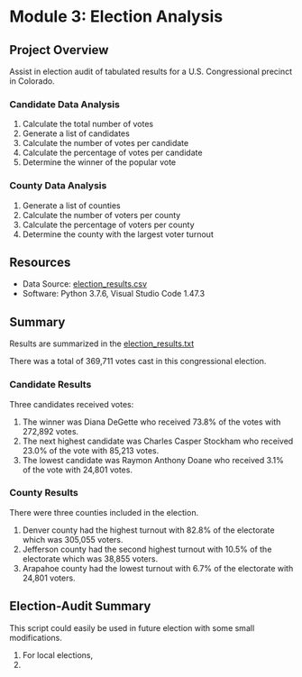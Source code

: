 # Module 3: Election Analysis

## Project Overview
Assist in election audit of tabulated results for a U.S. Congressional precinct in Colorado. 

### Candidate Data Analysis
1. Calculate the total number of votes
2. Generate a list of candidates
3. Calculate the number of votes per candidate
4. Calculate the percentage of votes per candidate
5. Determine the winner of the popular vote

### County Data Analysis
1. Generate a list of counties
2. Calculate the number of voters per county
3. Calculate the percentage of voters per county
4. Determine the county with the largest voter turnout

## Resources
- Data Source: [election_results.csv](./Resources/election_results.csv)
- Software: Python 3.7.6, Visual Studio Code 1.47.3

## Summary
Results are summarized in the [election_results.txt](./Analysis/election_results.txt)  
  
There was a total of 369,711 votes cast in this congressional election.
### Candidate Results 
Three candidates received votes:
 1. The winner was Diana DeGette who received 73.8% of the votes with 272,892 votes.
 2. The next highest candidate was Charles Casper Stockham who received 23.0% of the vote with 85,213 votes.
 3. The lowest candidate was Raymon Anthony Doane who received 3.1% of the vote with 24,801 votes.


### County Results
There were three counties included in the election.  
1. Denver county had the highest turnout with 82.8% of the electorate which was 305,055 voters.  
2. Jefferson county had the second highest turnout with 10.5% of the electorate which was 38,855 voters.  
3. Arapahoe county had the lowest turnout with 6.7% of the electorate with 24,801 voters.

## Election-Audit Summary
This script could easily be used in future election with some small modifications.  
1. For local elections, 
2. 



